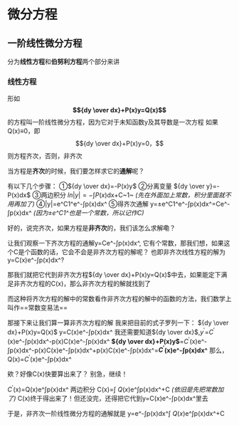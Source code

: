 # 微分方程

## 一阶线性微分方程

分为**线性方程**和**伯努利方程**两个部分来讲

### 线性方程

形如 **$${dy \over dx}+P(x)y=Q(x)$$** 的方程叫一阶线性微分方程，因为它对于未知函数y及其导数是一次方程
如果Q(x)≡0，即$${dy \over dx}+P(x)y=0，$$则方程齐次，否则，非齐次

当方程是**齐次**的时候，我们要怎样求它的**通解**呢？

有以下几个步骤：
①${dy \over dx}=-P(x)y$
②分离变量 ${dy \over y}=-P(x)dx$
③两边积分 $ln|y|=-\int P(x)$dx+C~1~  *(先在外面加上常数，积分里面就不用再加了)*
④|y|=e^C1^e^-∫p(x)dx^
⑤得齐次通解 y=±e^C1^e^-∫p(x)dx^=Ce^-∫p(x)dx^ *(因为±e^C1^也是一个常数，所以记作C)*

好的，说完齐次，如果方程是**非齐次**的，我们该怎么求解嘞？

让我们观察一下齐次方程的通解y=Ce^-∫p(x)dx^,
它有个常数，那我们想，如果这个C是个函数的话，它会不会是非齐次方程的解呢？
也即非齐次线性方程的解为y=C(x)e^-∫p(x)dx^?

那我们就把它代到非齐次方程${dy \over dx}+P(x)y=Q(x)$中去，如果能定下满足非齐次方程的C(x)，那么非齐次方程的解就找到了

而这种将齐次方程的解中的常数看作非齐次方程的解中的函数的方法，我们数学上叫作==常数变易法==

那接下来让我们算一算非齐次方程的解
我来把目前的式子罗列一下：
${dy \over dx}+P(x)y=Q(x)$
y=C(x)e^-∫p(x)dx^
我还需要知道${dy \over dx}$,$y^{\prime}$=$C^{\prime}$(x)e^-∫p(x)dx^-p(x)C(x)e^-∫p(x)dx^
**${dy \over dx}+P(x)y$**=$C^{\prime}$(x)e^-∫p(x)dx^-p(x)C(x)e^-∫p(x)dx^+p(x)C(x)e^-∫p(x)dx^=**$C^{\prime}$(x)e^-∫p(x)dx^**
那么，Q(x)=$C^{\prime}$(x)e^-∫p(x)dx^

欸？好像C(x)快要算出来了？
别急，继续！

$C^{\prime}$(x)=Q(x)e^∫p(x)dx^
两边积分 C(x)=$\int\ Q(x)$e^∫p(x)dx^+C *(依旧是先把常数加了)*
C(x)终于得出来了！但还没完，还得把它代到y=C(x)e^-∫p(x)dx^里去

于是，非齐次一阶线性微分方程的通解就是
y=e^-∫p(x)dx^$\int\ Q(x)$e^∫p(x)dx^+C
